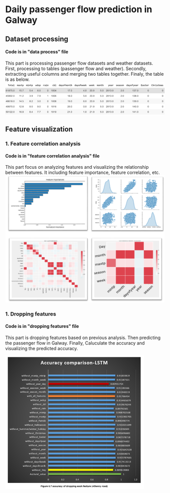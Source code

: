 # Daily passenger flow prediction in Galway
## Dataset processing
#### Code is in "data process" file
This part is processing passenger flow datasets and weather datasets. First, processing to tables (passenger flow and weather). Secondly, extracting useful columns and merging two tables together. Finaly, the table is as below.
![](images/1.png)
## Feature visualization
### 1. Feature correlation analysis
#### Code is in "feature correlation analysis" file
This part focus on analyzing features and visualizing the relationship between features. It including feature importance, feature correlation, etc.
![](images/2.png)
### 1. Dropping features
#### Code is in "dropping features" file
This part is dropping features based on previous analysis. Then predicting the passenger flow in Galway. Finally, Caluculate the accuracy and visualizing the predicted accuracy. 

![](images/3.png)
